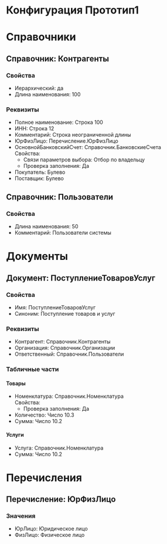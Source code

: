 # Конфигурация Прототип1

# Справочники

## Справочник: Контрагенты

### Свойства

- Иерархический: да
- Длина наименования: 100

### Реквизиты

- Полное наименование: Строка 100
- ИНН: Строка 12
- Комментарий: Строка неограниченной длины
- ЮрФизЛицо: Перечисление.ЮрФизЛицо
- ОсновнойБанковскийСчет: Справочник.БанковскиеСчета  
    Свойства:
    - Связи параметров выбора: Отбор по владельцу
    - Проверка заполнения: Да
- Покупатель: Булево
- Поставщик: Булево

## Справочник: Пользователи

### Свойства

- Длина наименования: 50
- Комментарий: Пользователи системы

# Документы

## Документ: ПоступлениеТоваровУслуг

### Свойства

- Имя: ПоступлениеТоваровУслуг
- Синоним: Поступление товаров и услуг

### Реквизиты

- Контрагент: Справочник.Контрагенты
- Организация: Справочник.Организации
- Ответственный: Справочник.Пользователи

### Табличные части

#### Товары

- Номенклатура: Справочник.Номенклатура  
    Свойства:
    - Проверка заполнения: Да
- Количество: Число 10.3
- Сумма: Число 10.2

#### Услуги

- Услуга: Справочник.Номенклатура  
- Сумма: Число 10.2


# Перечисления

## Перечисление: ЮрФизЛицо

### Значения

- ЮрЛицо: Юридическое лицо
- ФизЛицо: Физическое лицо